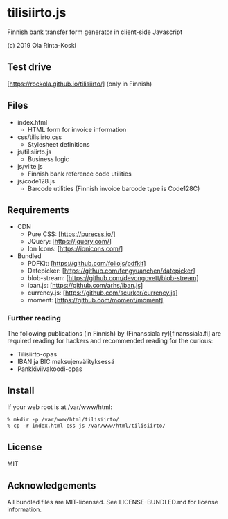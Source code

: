 # tilisiirto.js

Finnish bank transfer form generator in client-side Javascript

(c) 2019 Ola Rinta-Koski

## Test drive
[https://rockola.github.io/tilisiirto/] (only in Finnish)

## Files
* index.html
  * HTML form for invoice information
* css/tilisiirto.css
  * Stylesheet definitions
* js/tilisiirto.js
  * Business logic
* js/viite.js
  * Finnish bank reference code utilities
* js/code128.js
  * Barcode utilities (Finnish invoice barcode type is Code128C)

## Requirements

* CDN
  * Pure CSS: [https://purecss.io/]
  * JQuery: [https://jquery.com/]
  * Ion Icons: [https://ionicons.com/]
* Bundled 
  * PDFKit: [https://github.com/foliojs/pdfkit]
  * Datepicker: [https://github.com/fengyuanchen/datepicker]
  * blob-stream: [https://github.com/devongovett/blob-stream]
  * iban.js: [https://github.com/arhs/iban.js]
  * currency.js: [https://github.com/scurker/currency.js]
  * moment: [https://github.com/moment/moment]	

### Further reading

The following publications (in Finnish) by (Finanssiala
ry)[finanssiala.fi] are required reading for hackers and recommended
reading for the curious:

* Tilisiirto-opas
* IBAN ja BIC maksujenvälityksessä
* Pankkiviivakoodi-opas

## Install

If your web root is at /var/www/html:
~~~~
% mkdir -p /var/www/html/tilisiirto/
% cp -r index.html css js /var/www/html/tilisiirto/
~~~~

## License
MIT

## Acknowledgements
All bundled files are MIT-licensed. See LICENSE-BUNDLED.md for
license information.


